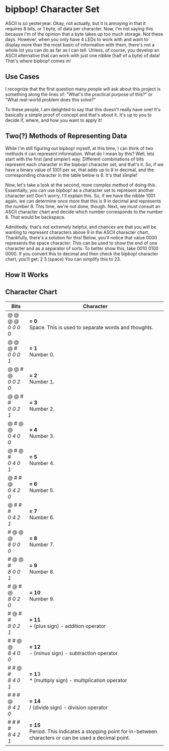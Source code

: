 # bipbop! Character Set
ASCII is so yesteryear. Okay, not actually, but it is annoying in that it requires 8 bits, or 1 byte, of data per character. Now, I'm not saying this because I'm of the opinion that a byte takes up too much storage. Not these days. However, when you only have 4 LEDs to work with and want to display more than the most basic of information with them, there's not a whole lot you can do as far as I can tell. Unless, of course, you develop an ASCII alternative that can work with just one nibble (half of a byte) of data! That's where bipbop! comes in!

## Use Cases
I recognize that the first question many people will ask about this project is something along the lines of: "What's the practical purpose of this?" or "What real-world problem does this solve?"

To these people, I am delighted to say that this doesn't really have one! It's basically a simple proof of concept and that's about it. It's up to you to decide if, where, and how you want to apply it!

## Two(?) Methods of Representing Data
While I'm still figuring out bipbop! myself, at this time, I can think of two methods it can represent information. What do I mean by this? Well, lets start with the first (and simpler) way. Different combinations of bits represent each character in the bipbop! character set, and that's it. So, if we have a binary value of 1001 per se, that adds up to 9 in decimal, and the corresponding character in the table below is 8. It's that simple!

Now, let's take a look at the second, more complex method of doing this. Essentially, you can use bipbop! as a character set to represent another character set! Don't worry, I'll explain this. So, if we have the nibble 1001 again, we can determine once more that this is 9 in decimal and represents the number 8. This time, we're not done, though. Next, we must consult an ASCII character chart and decide which number corresponds to the number 8. That would be backspace.

Admittedly, that's not extremely helpful, and chances are that you will be wanting to represent characters above 9 in the ASCII character chart. Thankfully, there's a solution for this! Below, you'll notice that value 0000 represents the space character. This can be used to show the end of one character and as a separator of sorts. To better show this, take 0010 0100 0000. If you convert this to decimal and then check the bipbop! character chart, you'll get: 2 3 (space) You can simplify this to 23.

## How It Works

## Character Chart

| Bits               | Character                                                                                                |
|--------------------|----------------------------------------------------------------------------------------------------------|
| @ @ @ @<br>*0 0 0 0* | **= 0**<br>Space. This is used to separate words and thoughts.                                               |
| @ @ @ #<br>*0 0 0 1* | **= 1**<br>Number 0.                                                                                         |
| @ @ # @<br>*0 0 2 0* | **= 2**<br>Number 1.                                                                                         |
| @ @ # #<br>*0 0 2 1* | **= 3**<br>Number 2.                                                                                         |
| @ # @ @<br>*0 4 0 0* | **= 4**<br>Number 3.                                                                                         |
| @ # @ #<br>*0 4 0 1* | **= 5**<br>Number 4.                                                                                         |
| @ # # @<br>*0 4 2 0* | **= 6**<br>Number 5.                                                                                         |
| @ # # #<br>*0 4 2 1* | **= 7**<br>Number 6.                                                                                         |
| # @ @ @<br>*8 0 0 0* | **= 8**<br>Number 7.                                                                                         |
| # @ @ #<br>*8 0 0 1* | **= 9**<br>Number 8.                                                                                         |
| # @ # @<br>*8 0 2 0* | **= 10**<br>Number 9.                                                                                        |
| # @ # #<br>*8 0 2 1* | **= 11**<br>+ (plus sign) - addition operator                                                                |
| # # @ @<br>*8 4 0 0* | **= 12**<br>- (minus sign) - subtraction operator                                                            |
| # # @ #<br>*8 4 0 1* | **= 1**3<br>* (multiply sign) - multiplication operator                                                      |
| # # # @<br>*8 4 2 0* | **= 14**<br>/ (divide sign) - division operator                                                              |
| # # # #<br>*8 4 2 1* | **= 15**<br>Period. This indicates a stopping point for in-between characters or can be used a decimal point.|

